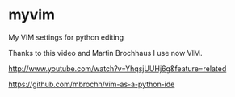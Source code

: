 myvim
=====

My VIM settings for python editing

Thanks to this video and Martin Brochhaus I use now VIM.

http://www.youtube.com/watch?v=YhqsjUUHj6g&feature=related

https://github.com/mbrochh/vim-as-a-python-ide